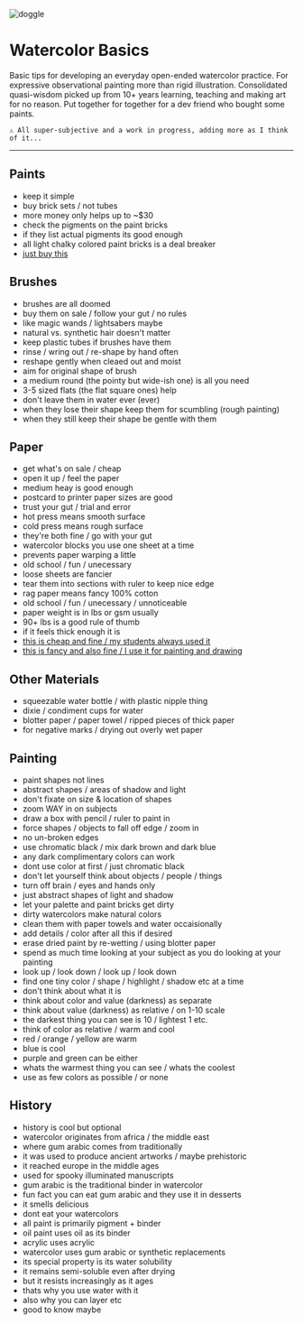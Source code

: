 ![doggle](https://external-content.duckduckgo.com/iu/?u=https%3A%2F%2Fmedia.giphy.com%2Fmedia%2F32a8gyKSgjM8E%2Fgiphy.gif&f=1&nofb=1)

# Watercolor Basics

Basic tips for developing an everyday open-ended watercolor practice. For expressive observational painting more than rigid illustration. Consolidated quasi-wisdom picked up from 10+ years learning, teaching and making art for no reason. Put together for together for a dev friend who bought some paints.

```
⚠️ All super-subjective and a work in progress, adding more as I think of it...
```

---

## Paints

<!-- This really should be all you need until you want to move up in scale. It doesn't suite every painting style though so just know buying water color paints in tubes is an option also. I just never personally saw students or professionals have much use for them unless they decided to work with guache, which is in the same family as standard watercolors but completely different in terms of style, technique etc. -->

* keep it simple
* buy brick sets / not tubes
* more money only helps up to ~$30
* check the pigments on the paint bricks
* if they list actual pigments its good enough
* all light chalky colored paint bricks is a deal breaker
* [just buy this](https://www.amazon.com/Winsor-Newton-Cotman-Colour-Compact/dp/B00004THXH/ref=sr_1_6?keywords=winsor+and+newton+watercolor+paint&qid=1655241652&sprefix=winsor%2Caps%2C234&sr=8-6)

## Brushes

<!-- The best advice I ever got from teachers or gave to students was to keep it simple. Go to the bargain bin / sale section and pick brushes out intuitively.  -->

<!-- If you get a good feeling from it for any reason and it's cheap, go for it. Like you're picking out a magic wand (for harry potter nerds) or a lightsaber (for star wars nerds even though that doesn't make sense). I researched and experimented with a lot of different brush purchasing and maintenance systems and ended up coming back to this much simpler way of doing things over and over again.  -->

* brushes are all doomed
* buy them on sale / follow your gut / no rules
* like magic wands / lightsabers maybe
* natural vs. synthetic hair doesn't matter
* keep plastic tubes if brushes have them
* rinse / wring out / re-shape by hand often
* reshape gently when cleaed out and moist
* aim for original shape of brush
* a medium round (the pointy but wide-ish one) is all you need
* 3-5 sized flats (the flat square ones) help
* don't leave them in water ever (ever)
* when they lose their shape keep them for scumbling (rough painting)
* when they still keep their shape be gentle with them

## Paper

<!-- Anything labelled watercolor paper is generally fine. Same rules as brushes more or less, get what's on sale / cheap, open it up, feel the paper, trust your gut, trial and error, you'll know what you want better with time. -->

<!-- Specifics on paper really don't matter too much in my experience as long the paper you're using is fairly thick. There are a buch of confusing types though so here are the general options. All of these work fine. -->

* get what's on sale / cheap
* open it up / feel the paper
* medium heay is good enough
* postcard to printer paper sizes are good
* trust your gut / trial and error
* hot press means smooth surface
* cold press means rough surface
* they're both fine / go with your gut
* watercolor blocks you use one sheet at a time
* prevents paper warping a little
* old school / fun / unecessary
* loose sheets are fancier
* tear them into sections with ruler to keep nice edge
* rag paper means fancy 100% cotton
* old school / fun / unecessary / unnoticeable
* paper weight is in lbs or gsm usually
* 90+ lbs is a good rule of thumb
* if it feels thick enough it is
* [this is cheap and fine / my students always used it](https://www.amazon.com/Strathmore-361-9-Watercolor-Press-Sheets/dp/B0027AAIS0/ref=sr_1_7?keywords=watercolor+paper&qid=1655322913&sr=8-7)
* [this is fancy and also fine / I use it for painting and drawing](https://www.amazon.com/Arches-Watercolor-Pad-Hot-Press/dp/B008N0BD0A/ref=pd_bxgy_img_sccl_2/131-6698260-2793713?pd_rd_w=d3nit&content-id=amzn1.sym.7757a8b5-874e-4a67-9d85-54ed32f01737&pf_rd_p=7757a8b5-874e-4a67-9d85-54ed32f01737&pf_rd_r=E4JQZ5HQ9VWKMT0G71XY&pd_rd_wg=NZ79i&pd_rd_r=831d8404-8810-4381-9c08-3eb5e53e3d8d&pd_rd_i=B008N0BD0A&psc=1)


## Other Materials

<!-- Some other stuff I suggest you pick up. The blotter paper (or paper towel, ripped pieces of water color paper etc) is important for making pressing against wet sections of your paintings to make negative marks and dry out overly-wet paper. -->

* squeezable water bottle / with plastic nipple thing
* dixie / condiment cups for water
* blotter paper / paper towel / ripped pieces of thick paper
* for negative marks / drying out overly wet paper


## Painting

* paint shapes not lines
* abstract shapes / areas of shadow and light
* don't fixate on size & location of shapes
* zoom WAY in on subjects
* draw a box with pencil / ruler to paint in
* force shapes / objects to fall off edge / zoom in
* no un-broken edges
* use chromatic black / mix dark brown and dark blue
* any dark complimentary colors can work
* dont use color at first / just chromatic black
* don't let yourself think about objects / people / things
* turn off brain / eyes and hands only
* just abstract shapes of light and shadow
* let your palette and paint bricks get dirty
* dirty watercolors make natural colors
* clean them with paper towels and water occaisionally
* add details / color after all this if desired
* erase dried paint by re-wetting / using blotter paper
* spend as much time looking at your subject as you do looking at your painting
* look up / look down / look up / look down
* find one tiny color / shape / highlight / shadow etc at a time
* don't think about what it is
* think about color and value (darkness) as separate
* think about value (darkness) as relative / on 1-10 scale
* the darkest thing you can see is 10 / lightest 1 etc.
* think of color as relative / warm and cool
* red / orange / yellow are warm
* blue is cool
* purple and green can be either
* whats the warmest thing you can see / whats the coolest
* use as few colors as possible / or none

## History

* history is cool but optional
* watercolor originates from africa / the middle east
* where gum arabic comes from traditionally
* it was used to produce ancient artworks / maybe prehistoric
* it reached europe in the middle ages
* used for spooky illuminated manuscripts
* gum arabic is the traditional binder in watercolor
* fun fact you can eat gum arabic and they use it in desserts
* it smells delicious
* dont eat your watercolors
* all paint is primarily pigment + binder
* oil paint uses oil as its binder
* acrylic uses acrylic
* watercolor uses gum arabic or synthetic replacements
* its special property is its water solubility
* it remains semi-soluble even after drying
* but it resists increasingly as it ages
* thats why you use water with it
* also why you can layer etc
* good to know maybe
